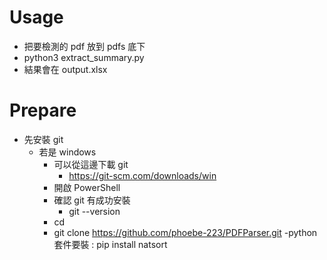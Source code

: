 # Usage
- 把要檢測的 pdf 放到 pdfs 底下
- python3 extract_summary.py
- 結果會在 output.xlsx
  
# Prepare 
- 先安裝 git
  - 若是 windows
    - 可以從這邊下載 git
      - https://git-scm.com/downloads/win
    - 開啟 PowerShell
    - 確認 git 有成功安裝
      - git --version
    - cd <Your Directory>
    - git clone https://github.com/phoebe-223/PDFParser.git
    -python套件要裝 : pip install natsort
